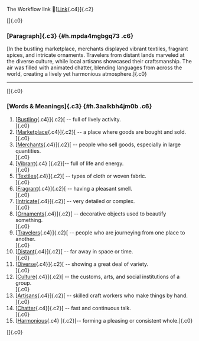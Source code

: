 The Workflow link
👏[[Link](https://www.google.com/url?q=http://www.google.com&sa=D&source=editors&ust=1756997048780805&usg=AOvVaw2-G3FM1qwnexCf6PRp816b){.c4}]{.c2}

[]{.c0}

### [Paragraph]{.c3} {#h.mpda4mgbgq73 .c6}

[In the bustling marketplace, merchants displayed vibrant textiles,
fragrant spices, and intricate ornaments. Travelers from distant lands
marveled at the diverse culture, while local artisans showcased their
craftsmanship. The air was filled with animated chatter, blending
languages from across the world, creating a lively yet harmonious
atmosphere.]{.c0}

------------------------------------------------------------------------

[]{.c0}

### [Words & Meanings]{.c3} {#h.3aalkbh4jm0b .c6}

1.  [[Bustling](https://www.google.com/url?q=http://www.google.com&sa=D&source=editors&ust=1756997048781804&usg=AOvVaw20I4kdjizIOyUr2IALw0JA){.c4}]{.c2}[ --
    full of lively activity.\
    ]{.c0}
2.  [[Marketplace](https://www.google.com/url?q=http://www.google.com&sa=D&source=editors&ust=1756997048781978&usg=AOvVaw1ZaH7pA6nqLnXe-RI3lyx1){.c4}]{.c2}[ --
    a place where goods are bought and sold.\
    ]{.c0}
3.  [[Merchants](https://www.google.com/url?q=http://www.google.com&sa=D&source=editors&ust=1756997048782189&usg=AOvVaw3c8a_aW3YgkYByseRsLXld){.c4}]{.c2}[ --
    people who sell goods, especially in large quantities.\
    ]{.c0}
4.  [[Vibrant](https://www.google.com/url?q=http://www.google.com&sa=D&source=editors&ust=1756997048782349&usg=AOvVaw03SOHHHSfg4SQuFZbGKZdZ){.c4}
    ]{.c2}[-- full of life and energy.\
    ]{.c0}
5.  [[Textiles](https://www.google.com/url?q=http://www.google.com&sa=D&source=editors&ust=1756997048782522&usg=AOvVaw2CrbWzfzBXaiSciCGTOt4r){.c4}]{.c2}[ --
    types of cloth or woven fabric.\
    ]{.c0}
6.  [[Fragrant](https://www.google.com/url?q=http://www.google.com&sa=D&source=editors&ust=1756997048782690&usg=AOvVaw2gE0odPZgSee4eqOvyKZDZ){.c4}]{.c2}[ --
    having a pleasant smell.\
    ]{.c0}
7.  [[Intricate](https://www.google.com/url?q=http://www.google.com&sa=D&source=editors&ust=1756997048782847&usg=AOvVaw2jE-RQvJALjGLa2AOHoXHk){.c4}]{.c2}[ --
    very detailed or complex.\
    ]{.c0}
8.  [[Ornaments](https://www.google.com/url?q=http://www.google.com&sa=D&source=editors&ust=1756997048783009&usg=AOvVaw0AjBWVnXaVEm0AMJGdOGqo){.c4}]{.c2}[ --
    decorative objects used to beautify something.\
    ]{.c0}
9.  [[Travelers](https://www.google.com/url?q=http://www.google.com&sa=D&source=editors&ust=1756997048783180&usg=AOvVaw1fnOLbL4sF-CSfKycDq0VQ){.c4}]{.c2}[ --
    people who are journeying from one place to another.\
    ]{.c0}
10. [[Distant](https://www.google.com/url?q=http://www.google.com&sa=D&source=editors&ust=1756997048783347&usg=AOvVaw0xy5IH3KMgoT251ZrPphCi){.c4}]{.c2}[ --
    far away in space or time.\
    ]{.c0}
11. [[Diverse](https://www.google.com/url?q=http://www.google.com&sa=D&source=editors&ust=1756997048783476&usg=AOvVaw1RLJ45avnoVKeEPRrRWBRL){.c4}]{.c2}[ --
    showing a great deal of variety.\
    ]{.c0}
12. [[Culture](https://www.google.com/url?q=http://www.google.com&sa=D&source=editors&ust=1756997048783603&usg=AOvVaw2UjEHfH3-X_vVHfGoG5M8Y){.c4}]{.c2}[ --
    the customs, arts, and social institutions of a group.\
    ]{.c0}
13. [[Artisans](https://www.google.com/url?q=http://www.google.com&sa=D&source=editors&ust=1756997048783779&usg=AOvVaw3ewE0KXdy6Wfan5cfYPPsk){.c4}]{.c2}[ --
    skilled craft workers who make things by hand.\
    ]{.c0}
14. [[Chatter](https://www.google.com/url?q=http://www.google.com&sa=D&source=editors&ust=1756997048783928&usg=AOvVaw0bcH3HgOfY1I79mL7E_XTk){.c4}]{.c2}[ --
    fast and continuous talk.\
    ]{.c0}
15. [[Harmonious](https://www.google.com/url?q=http://www.google.com&sa=D&source=editors&ust=1756997048784065&usg=AOvVaw2Ak3EPcFcdP2-IIgvjc2pJ){.c4}
    ]{.c2}[-- forming a pleasing or consistent whole.]{.c0}

[]{.c0}
